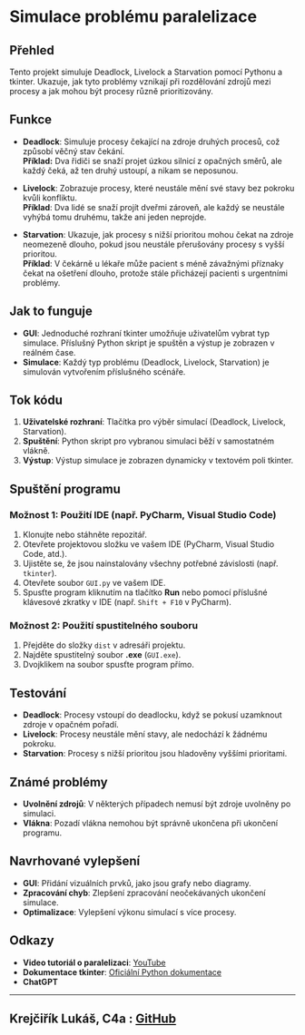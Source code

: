 # Simulace problému paralelizace

## Přehled

Tento projekt simuluje Deadlock, Livelock a Starvation pomocí Pythonu a tkinter. Ukazuje, jak tyto problémy vznikají při rozdělování zdrojů mezi procesy a jak mohou být procesy různě prioritizovány.
## Funkce

- **Deadlock**: Simuluje procesy čekající na zdroje druhých procesů, což způsobí věčný stav čekání.  
  **Příklad:** Dva řidiči se snaží projet úzkou silnicí z opačných směrů, ale každý čeká, až ten druhý ustoupí, a nikam se neposunou.

- **Livelock**: Zobrazuje procesy, které neustále mění své stavy bez pokroku kvůli konfliktu.  
  **Příklad**: Dva lidé se snaží projít dveřmi zároveň, ale každý se neustále vyhýbá tomu druhému, takže ani jeden neprojde.

- **Starvation**: Ukazuje, jak procesy s nižší prioritou mohou čekat na zdroje neomezeně dlouho, pokud jsou neustále přerušovány procesy s vyšší prioritou.  
  **Příklad**: V čekárně u lékaře může pacient s méně závažnými příznaky čekat na ošetření dlouho, protože stále přicházejí pacienti s urgentními problémy.

## Jak to funguje

- **GUI**: Jednoduché rozhraní tkinter umožňuje uživatelům vybrat typ simulace. Příslušný Python skript je spuštěn a výstup je zobrazen v reálném čase.
- **Simulace**: Každý typ problému (Deadlock, Livelock, Starvation) je simulován vytvořením příslušného scénáře.

## Tok kódu

1. **Uživatelské rozhraní**: Tlačítka pro výběr simulací (Deadlock, Livelock, Starvation).
2. **Spuštění**: Python skript pro vybranou simulaci běží v samostatném vlákně.
3. **Výstup**: Výstup simulace je zobrazen dynamicky v textovém poli tkinter.

## Spuštění programu

### Možnost 1: Použití IDE (např. PyCharm, Visual Studio Code)

1. Klonujte nebo stáhněte repozitář.
2. Otevřete projektovou složku ve vašem IDE (PyCharm, Visual Studio Code, atd.).
3. Ujistěte se, že jsou nainstalovány všechny potřebné závislosti (např. `tkinter`).
4. Otevřete soubor `GUI.py` ve vašem IDE.
5. Spusťte program kliknutím na tlačítko **Run** nebo pomocí příslušné klávesové zkratky v IDE (např. `Shift + F10` v PyCharm).

### Možnost 2: Použití spustitelného souboru

1. Přejděte do složky `dist` v adresáři projektu.
2. Najděte spustitelný soubor **.exe** (`GUI.exe`).
3. Dvojklikem na soubor spusťte program přímo.

## Testování

- **Deadlock**: Procesy vstoupí do deadlocku, když se pokusí uzamknout zdroje v opačném pořadí.
- **Livelock**: Procesy neustále mění stavy, ale nedochází k žádnému pokroku.
- **Starvation**: Procesy s nižší prioritou jsou hladověny vyššími prioritami.

## Známé problémy

- **Uvolnění zdrojů**: V některých případech nemusí být zdroje uvolněny po simulaci.
- **Vlákna**: Pozadí vlákna nemohou být správně ukončena při ukončení programu.

## Navrhované vylepšení

- **GUI**: Přidání vizuálních prvků, jako jsou grafy nebo diagramy.
- **Zpracování chyb**: Zlepšení zpracování neočekávaných ukončení simulace.
- **Optimalizace**: Vylepšení výkonu simulací s více procesy.

## Odkazy

- **Video tutoriál o paralelizaci**: [YouTube](https://www.youtube.com/watch?v=NUazC4EUG50)
- **Dokumentace tkinter**: [Oficiální Python dokumentace](https://docs.python.org/3/library/tkinter.html)
- **ChatGPT**

---
Krejčiřík Lukáš, C4a :
[GitHub](https://github.com/glidingrat)
---
